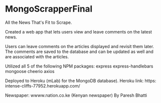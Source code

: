 # MongoScrapperFinal
All the News That's Fit to Scrape.

Created a web app that lets users view and leave comments on the latest news. 

Users can leave comments on the articles displayed and revisit them later. The comments are saved to the database and can be updated as well and are associated with the articles. 

Utilized all 5 of the following NPM packages:
express
express-handlebars
mongoose
cheerio
axios

Deployed to Heroku (mLab) for the MongoDB database). 
Heroku link: https: intense-cliffs-77952.herokuapp.com/

Newspaper: wwww.nation.co.ke (Kenyan newspaper)
By Paresh Bhatti
